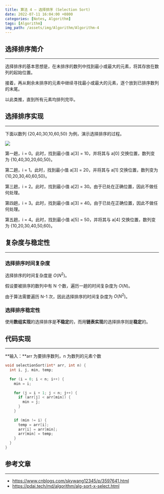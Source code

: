 ```yaml
---
title: 算法 4 — 选择排序 (Selection Sort)
date: 2022-07-11 16:04:00 +0800
categories: [Notes, Algorithm]
tags: [Algorithm]
img_path: /assets/img/Algorithm/Algorithm-4
---
```


## **选择排序简介**

---

选择排序的基本思想是，在未排序的数列中找到最小或最大的元素，将其存放在数列的起始位置。

接着，再从剩余未排序的元素中继续寻找最小或最大的元素，逐个放到已排序数列的末尾。

以此类推，直到所有元素均排列完毕。



## **选择排序实现**

---

下面以数列 {20,40,30,10,60,50} 为例，演示选择排序的过程。

![](selection-sort.jpeg)

第一趟，i = 0。此时，找到最小值 a[3] = 10，并将其与 a[0] 交换位置，数列变为 {10,40,30,20,60,50}。

第二趟，i = 1。此时，找到最小值 a[3] = 20，并将其与 a[1] 交换位置，数列变为 {10,20,30,40,60,50}。

第三趟，i = 2。此时，找到最小值 a[2] = 30。由于已处在正确位置，因此不做任何处理。

第四趟，i = 3。此时，找到最小值 a[3] = 40。由于已处在正确位置，因此不做任何处理。

第五趟，i = 4。此时，找到最小值 a[5] = 50，并将其与 a[4] 交换位置，数列变为 {10,20,30,40,50,60}。



## **复杂度与稳定性**

---

### **选择排序时间复杂度**

选择排序的时间复杂度是 $O(N^2)$。

假设要被排序的数列中有 N 个数，遍历一趟的时间复杂度为 $O(N)$。

由于算法需要遍历 N-1 次，因此选择排序的时间复杂度为 $O(N^2)$。



### **选择排序稳定性**

使用**数组实现**的选择排序是**不稳定**的，而用**链表实现**的选择排序则是**稳定**的。



## **代码实现**

---

**输入：**arr 为要排序数列，n 为数列的元素个数

``` cpp
void selectionSort(int* arr, int n) {
  int i, j, min, temp;
  
  for (i = 0; i < n; i++) {
    min = i;
    
    for (j = i + 1; j < n; j++) {
      if (arr[j] < arr[min]) {
        min = j;
      }
    }
    
    if (min != i) {
      temp = arr[i];
      arr[i] = arr[min];
      arr[min] = temp;
    }
  }
}
```



## **参考文章**

---

- <https://www.cnblogs.com/skywang12345/p/3597641.html>
- <https://pdai.tech/md/algorithm/alg-sort-x-select.html>

